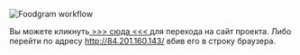 ![Foodgram workflow](https://github.com/RabcriN/foodgram-project-react/actions/workflows/main.yml/badge.svg)

Вы можете кликнуть[ >>> сюда <<< ](http://84.201.160.143/) для перехода на сайт проекта.
Либо перейти по адресу http://84.201.160.143/ вбив его в строку браузера. 